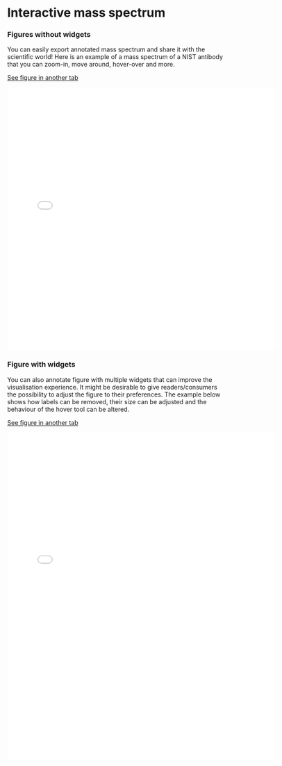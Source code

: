 # Interactive mass spectrum
 
### Figures without widgets
You can easily export annotated mass spectrum and share it with the scientific world! Here is an example of a mass spectrum of a NIST antibody that you can zoom-in, move around, hover-over and more. 

[See figure in another tab](html-files/mass-spectrum.html)

<iframe 
    width="620" 
    frameborder="0" 
    height="605"
    src="html-files/mass-spectrum.html" 
    style="background: #FFFFFF;"
></iframe><br />


### Figure with widgets
You can also annotate figure with multiple widgets that can improve the visualisation experience. It might be desirable to give readers/consumers the possibility to adjust the figure to their preferences. The example below shows how labels can be removed, their size can be adjusted and the behaviour of the hover tool can be altered.

[See figure in another tab](html-files/widgets-mass-spectrum.html)

<iframe 
    width="620" 
    frameborder="0" 
    height="755"
    src="html-files/widgets-mass-spectrum.html" 
    style="background: #FFFFFF;"
></iframe><br />